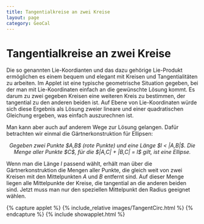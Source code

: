 ```yaml
---
title: Tangentialkreise an zwei Kreise
layout: page
category: GeoCal
---
```


# Tangentialkreise an zwei Kreise
Die so genannten Lie-Koordianten und das dazu gehörige Lie-Produkt ermöglichen es einem bequem und elegant mit Kreisen und Tangentialitäten zu arbeiten. Im Applet ist eine typische geometrische Situation gegeben, bei der man mit Lie-Koordinaten einfach an die gewünschte Lösung kommt. Es darum zu zwei gegeben Kreisen eine weiteren Kreis zu bestimmen, der tangential zu den anderen beiden ist. Auf Ebene von Lie-Koordinaten würde sich diese Ergebnis als Lösung zweier lineare und einer quadratischen Gleichung ergeben, was einfach auszurechnen ist.

Man kann aber auch auf anderem Wege zur Lösung gelangen. Dafür betrachten wir einmal die Gärtnerkonstruktion für Ellipsen:
<div align="center">
<p><i>Gegeben zwei Punkte $A,B$ (rote Punkte) und eine Länge $l < |A,B|$. Die Menge aller Punkte $C$, für die $|A,C| + |B,C| = l$ gilt, ist eine Ellipse.</i></p>
</div>

Wenn man die Länge $l$ passend wählt, erhält man über die Gärtnerkonstruktion die Mengen aller Punkte, die gleich weit von zwei Kreisen mit den Mittelpunkten $A$ und $B$ entfernt sind. Auf dieser Menge liegen alle Mittelpunkte der Kreise, die tangential an die anderen beiden sind. Jetzt muss man nur den speziellen Mittelpunkt den Radius geeignet wählen.


{% capture applet %} {% include_relative images/TangentCirc.html %} {% endcapture %}
{% include showapplet.html %}
